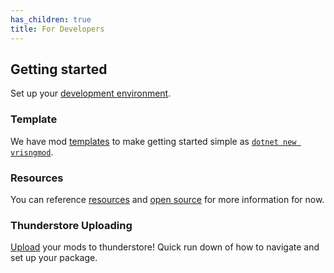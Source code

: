 ```yaml
---
has_children: true
title: For Developers
---
```

## Getting started
Set up your [development environment](./development_setup.md).

### Template
We have mod [templates](./template.md) to make getting started simple as [`dotnet new vrisngmod`](./template.md).

### Resources
You can reference [resources](./resources.md) and [open source](./open%20source.md) for more information for now.

### Thunderstore Uploading
[Upload](./upload_to_thunderstore.md) your mods to thunderstore! Quick run down of how to navigate and set up your package.
